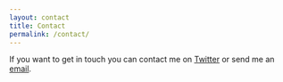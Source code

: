 ```yaml
---
layout: contact
title: Contact
permalink: /contact/
---
```


If you want to get in touch you can contact me on [Twitter](https://twitter.com/moloshy) or send me an [email](mailto://me@moloshy.uk).

